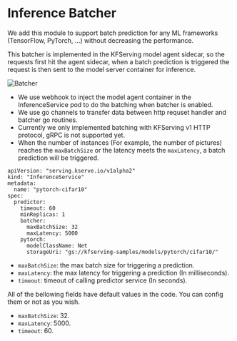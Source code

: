 # Inference Batcher

We add this module to support batch prediction for any ML frameworks (TensorFlow, PyTorch, ...) without decreasing the performance.

This batcher is implemented in the KFServing model agent sidecar, so the requests first hit the agent sidecar, when a batch prediction is triggered
the request is then sent to the model server container for inference.

![Batcher](../../diagrams/batcher.jpg)

* We use webhook to inject the model agent container in the InferenceService pod to do the batching when batcher is enabled. 
* We use go channels to transfer data between http requset handler and batcher go routines.
* Currently we only implemented batching with KFServing v1 HTTP protocol, gRPC is not supported yet.
* When the number of instances (For example, the number of pictures) reaches the `maxBatchSize` or the latency meets the `maxLatency`, a batch prediction will be triggered.
```
apiVersion: "serving.kserve.io/v1alpha2"
kind: "InferenceService"
metadata:
  name: "pytorch-cifar10"
spec:
  predictor:
    timeout: 60
    minReplicas: 1
    batcher:
      maxBatchSize: 32
      maxLatency: 5000
    pytorch:
      modelClassName: Net
      storageUri: "gs://kfserving-samples/models/pytorch/cifar10/"
```
* `maxBatchSize`: the max batch size for triggering a prediction.
* `maxLatency`: the max latency for triggering a prediction (In milliseconds).
* `timeout`: timeout of calling predictor service (In seconds).

All of the bellowing fields have default values in the code. You can config them or not as you wish.
* `maxBatchSize`: 32.
* `maxLatency`: 5000.
* `timeout`: 60.

